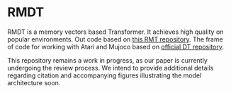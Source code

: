 # RMDT
RMDT is a memory vectors based Transformer. It achieves high quality on popular environments.
Out code based on [this RMT repository](https://github.com/booydar/LM-RMT). The frame of code for working with Atari and Mujoco based on [official DT repository](https://github.com/kzl/decision-transformer).

This repository remains a work in progress, as our paper is currently undergoing the review process. We intend to provide additional details regarding citation and accompanying figures illustrating the model architecture soon.
